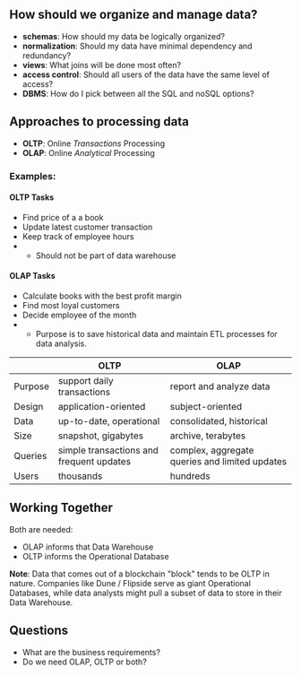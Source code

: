 
## How should we organize and manage data?

- **schemas**: How should my data be logically organized?
- **normalization**: Should my data have minimal dependency and redundancy?
- **views**: What joins will be done most often?
- **access control**: Should all users of the data have the same level of access?
- **DBMS**: How do I pick between all the SQL and noSQL options?

## Approaches to processing data

- **OLTP**: Online *Transactions* Processing
- **OLAP**: Online *Analytical* Processing

### Examples:

#### OLTP Tasks
- Find price of a a book
- Update latest customer transaction
- Keep track of employee hours
- * Should not be part of data warehouse

#### OLAP Tasks
- Calculate books with the best profit margin
- Find most loyal customers
- Decide employee of the month
- * Purpose is to save historical data and maintain ETL processes for data analysis.


|         | OLTP                                     | OLAP                                           |
|---------|------------------------------------------|------------------------------------------------|
| Purpose | support daily transactions               | report and analyze data                        |
| Design  | application-oriented                     | subject-oriented                               |
| Data    | up-to-date, operational                  | consolidated, historical                       |
| Size    | snapshot, gigabytes                      | archive, terabytes                             |
| Queries | simple transactions and frequent updates | complex, aggregate queries and limited updates |
| Users   | thousands                                | hundreds                                       |


## Working Together

Both are needed:
- OLAP informs that Data Warehouse
- OLTP informs the Operational Database

**Note**: Data that comes out of a blockchain "block" tends to be OLTP in nature. Companies like Dune / Flipside serve as giant Operational Databases, while data analysts might pull a subset of data to store in their Data Warehouse.


## Questions

- What are the business requirements?
- Do we need OLAP, OLTP or both?


